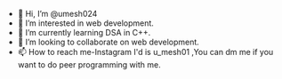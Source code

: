 - 👋 Hi, I’m @umesh024
- 👀 I’m interested in web development.
- 🌱 I’m currently learning DSA in C++.
- 💞️ I’m looking to collaborate on web development.
- 📫 How to reach me-Instagram I'd is u_mesh01 ,You can dm me if you want to do peer programming with me.

<!---
umesh024/umesh024 is a ✨ special ✨ repository because its `README.md` (this file) appears on your GitHub profile.
You can click the Preview link to take a look at your changes.
--->
